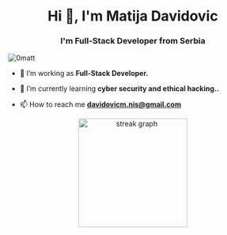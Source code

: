 <h1 align="center">Hi 👋, I'm Matija Davidovic</h1>
<h3 align="center">I'm Full-Stack Developer from Serbia</h3>

<p align="left"> <img src="https://komarev.com/ghpvc/?username=0matt&label=Profile%20views&color=0e75b6&style=flat" alt="0matt" /> </p>

- 🔭 I’m working as **Full-Stack Developer.**

- 🌱 I’m currently learning **cyber security and ethical hacking..**

- 📫 How to reach me **davidovicm.nis@gmail.com**

<div align="center">
  <img src="https://streak-stats.demolab.com?user=0matt&locale=en&mode=daily&theme=dark&hide_border=false&border_radius=5&order=3" height="220" alt="streak graph"  />
</div>
